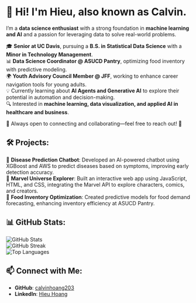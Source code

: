 # 👋 Hi! I'm Hieu, also known as Calvin.

I’m a **data science enthusiast** with a strong foundation in **machine learning and AI** and a passion for leveraging data to solve real-world problems.  

🎓 **Senior at UC Davis**, pursuing a **B.S. in Statistical Data Science** with a **Minor in Technology Management**.  
📊 **Data Science Coordinator @ ASUCD Pantry**, optimizing food inventory with predictive modeling.  
🌍 **Youth Advisory Council Member @ JFF**, working to enhance career navigation tools for young adults.  
💡 Currently learning about **AI Agents and Generative AI** to explore their potential in automation and decision-making.  
🔍 Interested in **machine learning, data visualization, and applied AI in healthcare and business**.  

🌟 Always open to connecting and collaborating—feel free to reach out! 🚀  

## 🛠 Projects:
🔹 **Disease Prediction Chatbot**: Developed an AI-powered chatbot using XGBoost and AWS to predict diseases based on symptoms, improving early detection accuracy.  
🔹 **Marvel Universe Explorer**: Built an interactive web app using JavaScript, HTML, and CSS, integrating the Marvel API to explore characters, comics, and creators.  
🔹 **Food Inventory Optimization**: Created predictive models for food demand forecasting, enhancing inventory efficiency at ASUCD Pantry. 

## 📊 GitHub Stats:
![GitHub Stats](https://github-readme-stats.vercel.app/api?username=calvinhoang203&show_icons=true&theme=dark)  
![GitHub Streak](https://github-readme-streak-stats.herokuapp.com/?user=calvinhoang203&theme=dark)  
![Top Languages](https://github-readme-stats.vercel.app/api/top-langs/?username=calvinhoang203&layout=compact&theme=dark) 

## 📫 Connect with Me:
- **GitHub**: [calvinhoang203](https://github.com/calvinhoang203)
- **LinkedIn**: [Hieu Hoang](https://linkedin.com/in/yourname)
